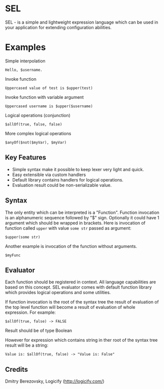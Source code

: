 # SEL
SEL - is a simple and lightweight expression language which can be used in your application for extending configuration abilities.

# Examples

Simple interpolation

```
Hello, $username.
```

Invoke function

```
Uppercased value of test is $upper(test)
```

Invoke function with variable argument

```
Uppercased username is $upper($username)
```

Logical operations (conjunction)

```
$allOf(true, false, false)
```

More complex logical operations

```
$anyOf($not($myVar), $myVar)
```

## Key Features
* Simple syntax make it possible to keep lexer very light and quick.
* Easy extensible via custom handlers
* Default library contains handlers for logical operations.
* Evaluation result could be non-serializable value.

## Syntax

The only entity which can be interpreted is a "Function". Function invocation is an alphanumeric sequence followed by "$" sign. Optionally it could have 1 argument which should be wrapped in brackets.
Here is invocation of function called ```upper``` with value ```some str``` passed as argument:

```
$upper(some str)
```

Another example is invocation of the function without arguments.

```
$myFunc
```

## Evaluator

Each function should be registered in context. All language capabilities are based on this concept.
SEL evaluator comes with default function library which provides logical operations and some utilities.

If function invocation is the root of the syntax tree the result of evaluation of the top level function will become a result of evaluation of whole expression.
For example:

```
$allOf(true, false) -> FALSE
```
Result should be of type Boolean

However for expression which contains string in ther root of the syntax tree result will be a string:
```
Value is: $allOf(true, false) -> "Value is: False"
```

Credits
-------
Dmitry Berezovsky, Logicify (<http://logicify.com/>)
